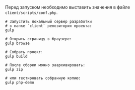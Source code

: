 
Перед запуском необходимо выставить значения в файле
`client/scripts/conf.php`.

```shell
# Запустить локальный сервер разработки
# в папке `client` репозитория проекта:
gulp

# Открыть страницу в браузере:
gulp browse

# Собрать проект:
gulp build

# После сборки можно заархивировать:
gulp zip

# или тестировать собранную копию:
gulp php-demo
```
